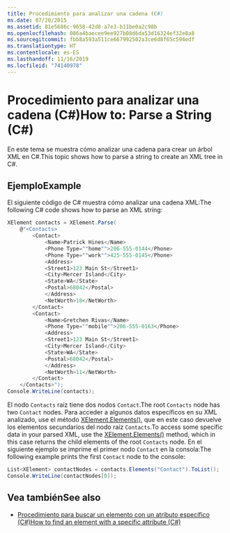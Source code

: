 ```yaml
---
title: Procedimiento para analizar una cadena (C#)
ms.date: 07/20/2015
ms.assetid: 81e5686c-9658-42d8-a7e3-b11be0a2c98b
ms.openlocfilehash: 086a4baecee9ee927b08d6da53d16324ef32e8a8
ms.sourcegitcommit: fbb8a593a511ce667992502a3ce6d8f65c594edf
ms.translationtype: HT
ms.contentlocale: es-ES
ms.lasthandoff: 11/16/2019
ms.locfileid: "74140978"
---
```

# <a name="how-to-parse-a-string-c"></a><span data-ttu-id="cb5c5-102">Procedimiento para analizar una cadena (C#)</span><span class="sxs-lookup"><span data-stu-id="cb5c5-102">How to: Parse a String (C#)</span></span>

<span data-ttu-id="cb5c5-103">En este tema se muestra cómo analizar una cadena para crear un árbol XML en C#.</span><span class="sxs-lookup"><span data-stu-id="cb5c5-103">This topic shows how to parse a string to create an XML tree in C#.</span></span>

## <a name="example"></a><span data-ttu-id="cb5c5-104">Ejemplo</span><span class="sxs-lookup"><span data-stu-id="cb5c5-104">Example</span></span>

<span data-ttu-id="cb5c5-105">El siguiente código de C# muestra cómo analizar una cadena XML:</span><span class="sxs-lookup"><span data-stu-id="cb5c5-105">The following C# code shows how to parse an XML string:</span></span>

```csharp
XElement contacts = XElement.Parse(
    @"<Contacts>
        <Contact>
            <Name>Patrick Hines</Name>
            <Phone Type=""home"">206-555-0144</Phone>
            <Phone Type=""work"">425-555-0145</Phone>
            <Address>
            <Street1>123 Main St</Street1>
            <City>Mercer Island</City>
            <State>WA</State>
            <Postal>68042</Postal>
            </Address>
            <NetWorth>10</NetWorth>
        </Contact>
        <Contact>
            <Name>Gretchen Rivas</Name>
            <Phone Type=""mobile"">206-555-0163</Phone>
            <Address>
            <Street1>123 Main St</Street1>
            <City>Mercer Island</City>
            <State>WA</State>
            <Postal>68042</Postal>
            </Address>
            <NetWorth>11</NetWorth>
        </Contact>
    </Contacts>");
Console.WriteLine(contacts);
```

<span data-ttu-id="cb5c5-106">El nodo `Contacts` raíz tiene dos nodos `Contact`.</span><span class="sxs-lookup"><span data-stu-id="cb5c5-106">The root `Contacts` node has two `Contact` nodes.</span></span> <span data-ttu-id="cb5c5-107">Para acceder a algunos datos específicos en su XML analizado, use el método [XElement.Elements()](xref:System.Xml.Linq.XContainer.Elements), que en este caso devuelve los elementos secundarios del nodo raíz `Contacts`.</span><span class="sxs-lookup"><span data-stu-id="cb5c5-107">To access some specific data in your parsed XML, use the [XElement.Elements()](xref:System.Xml.Linq.XContainer.Elements) method, which in this case returns the child elements of the root `Contacts` node.</span></span> <span data-ttu-id="cb5c5-108">En el siguiente ejemplo se imprime el primer nodo `Contact` en la consola:</span><span class="sxs-lookup"><span data-stu-id="cb5c5-108">The following example prints the first `Contact` node to the console:</span></span>

```csharp
List<XElement> contactNodes = contacts.Elements("Contact").ToList();
Console.WriteLine(contactNodes[0]);
```

## <a name="see-also"></a><span data-ttu-id="cb5c5-109">Vea también</span><span class="sxs-lookup"><span data-stu-id="cb5c5-109">See also</span></span>

- [<span data-ttu-id="cb5c5-110">Procedimiento para buscar un elemento con un atributo específico (C#)</span><span class="sxs-lookup"><span data-stu-id="cb5c5-110">How to find an element with a specific attribute (C#)</span></span>](how-to-find-an-element-with-a-specific-attribute.md)
